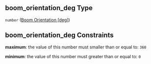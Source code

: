 ## boom_orientation_deg Type

`number` ([Boom Orientation \[deg\]](iea43\_wra_data_model-properties-measurement-location-measurement-location-properties-measurement-point-measurement-point-properties-mounting-arrangement-mounting-arrangement-properties-boom-orientation-deg.md))

## boom_orientation_deg Constraints

**maximum**: the value of this number must smaller than or equal to: `360`

**minimum**: the value of this number must greater than or equal to: `0`
